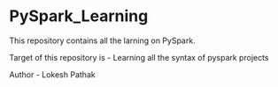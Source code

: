 # PySpark_Learning

This repository contains all the larning on PySpark.

Target of this repository is - 
Learning all the syntax of pyspark
projects

Author - Lokesh Pathak
